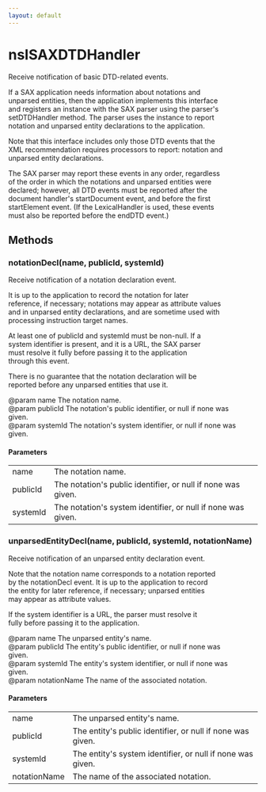 ```yaml
---
layout: default
---
```


# nsISAXDTDHandler #
  
Receive notification of basic DTD-related events.  
  
If a SAX application needs information about notations and  
unparsed entities, then the application implements this interface  
and registers an instance with the SAX parser using the parser's  
setDTDHandler method. The parser uses the instance to report  
notation and unparsed entity declarations to the application.  
  
Note that this interface includes only those DTD events that the  
XML recommendation requires processors to report: notation and  
unparsed entity declarations.  
  
The SAX parser may report these events in any order, regardless  
of the order in which the notations and unparsed entities were  
declared; however, all DTD events must be reported after the  
document handler's startDocument event, and before the first  
startElement event. (If the LexicalHandler is used, these events  
must also be reported before the endDTD event.)  
  

## Methods ##

### notationDecl(name, publicId, systemId) ###
  
Receive notification of a notation declaration event.  
  
It is up to the application to record the notation for later  
reference, if necessary; notations may appear as attribute values  
and in unparsed entity declarations, and are sometime used with  
processing instruction target names.  
  
At least one of publicId and systemId must be non-null. If a  
system identifier is present, and it is a URL, the SAX parser  
must resolve it fully before passing it to the application  
through this event.  
  
There is no guarantee that the notation declaration will be  
reported before any unparsed entities that use it.  
  
@param name The notation name.  
@param publicId The notation's public identifier, or null if none was  
                 given.  
@param systemId The notation's system identifier, or null if none was  
                 given.  
  

#### Parameters ####

<table>

<tr>
<td>name</td>
<td>The notation name.  
</td>
</tr>

<tr>
<td>publicId</td>
<td>The notation's public identifier, or null if none was  
                 given.  
</td>
</tr>

<tr>
<td>systemId</td>
<td>The notation's system identifier, or null if none was  
                 given.  
</td>
</tr>

</table>

### unparsedEntityDecl(name, publicId, systemId, notationName) ###
  
Receive notification of an unparsed entity declaration event.  
  
Note that the notation name corresponds to a notation reported  
by the notationDecl event. It is up to the application to record  
the entity for later reference, if necessary; unparsed entities  
may appear as attribute values.  
  
If the system identifier is a URL, the parser must resolve it  
fully before passing it to the application.  
  
@param name The unparsed entity's name.  
@param publicId The entity's public identifier, or null if none was  
                 given.  
@param systemId The entity's system identifier, or null if none was  
                 given.  
@param notationName The name of the associated notation.  
  

#### Parameters ####

<table>

<tr>
<td>name</td>
<td>The unparsed entity's name.  
</td>
</tr>

<tr>
<td>publicId</td>
<td>The entity's public identifier, or null if none was  
                 given.  
</td>
</tr>

<tr>
<td>systemId</td>
<td>The entity's system identifier, or null if none was  
                 given.  
</td>
</tr>

<tr>
<td>notationName</td>
<td>The name of the associated notation.  
</td>
</tr>

</table>
